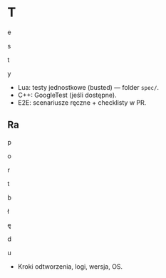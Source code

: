 ﻿# T

e

s

t

y

- Lua: testy jednostkowe (busted) — folder `spec/`.
- C++: GoogleTest (jeśli dostępne).
- E2E: scenariusze ręczne + checklisty w PR.
## Ra

p

o

r

t

b

ł

ę

d

u

- Kroki odtworzenia, logi, wersja, OS.

